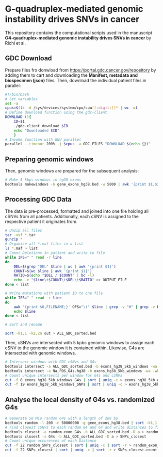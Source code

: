 # G-quadruplex-mediated genomic instability drives SNVs in cancer
This repository contains the computational scripts used in the manuscript **G4-quadruplex-mediated genomic instability drives SNVs in cancer** by Richl et al. 


## GDC Download
Prepare files fro donwload from https://portal.gdc.cancer.gov/repository by adding them to cart and downloading the **Manifest, metadata and biospecimen (json)** files. Then, download the individual patient files in parallel: 
```bash
#!/bin/bash
# Set variables
set -a
cpus=$(ls -d /sys/devices/system/cpu/cpu[[:digit:]]* | wc -w)
# Define download function using the gdc-client
DOWNLOAD (){
    ID=$1
    ./gdc-client download $ID
    echo "Downloaded $ID"
    }
# Invoke function with GNU parallel
parallel --timeout 200% -j $cpus -a GDC_FILES "DOWNLOAD $(echo {})"
```
## Preparing genomic windows
Then, genomic windows are prepared for the subsequent analysis: 
```bash
# Make 5 kbps windows in hg38 exons
bedtools makewindows -b gene_exons_hg38.bed -w 5000 | awk '{print $1,$2,$3,NR}' OFS="\t" > exons_hg38_5kb_windows
```
## Processing GDC Data 
The data is pre-processed, formatted and joined into one file holding all cSNVs from all patients. Additionally, each cSNV is assigned to the respective patient it originates from. 


```bash
# Unzip all files
tar -xvf *.tar 
gunzip *
# Organize all *.maf files in a list
ls *.maf > list
# Count Deletions in patient and write to file
while IFS=" " read -r line
do 
    DEL=$(grep "DEL" $line | wc | awk '{print $1}')
    COUNT=$(wc $line | awk '{print $1}')
    RATIO=$(echo "$DEL / $COUNT" | bc -l)
    echo -e "$line\t$COUNT\t$DEL\t$RATIO" >> OUTPUT_FILE
done < list

# Write mutations with patient ID to one file
while IFS=" " read -r line
do 
    awk '{print $0,FILENAME;}' OFS="\t" $line | grep -v "#" | grep -v Hugo >> out
    echo $line
done < list

# Sort and rename

sort -k1,1 -k2,2n out > ALL_GDC_sorted.bed

```
Then, cSNVs are intersected with 5 kpbs genomic windows to assign each cSNV to the genomic window it is contained within. Likewise, G4s are intersected with genomic windows. 
```bash
# Intersect windows with GDC cSNvs and G4s
bedtools intersect -a ALL_GDC_sorted.bed -b exons_hg38_5kb_windows -wa -wb > exons_hg38_5kb_windows_cSNVs
bedtools intersect -a Na_PDS_G4s.hg38 -b exons_hg38_5kb_windows -wa -wb > exons_hg38_5kb_windows_G4s
# Count unique intersects per window for G4s and cSNVs
cut -f 8 exons_hg38_5kb_windows_G4s | sort | uniq -c > exons_hg38_5kb_windows_G4s.count
cut -f 19 exons_hg38_5kb_windows_SNPs | sort | uniq -c > exons_hg38_5kb_windows_SNPs.count

```
## Analyse the local density of G4s vs. randomized G4s 
```bash
# Generate 50 Mio random G4s with a length of 200 bp
bedtools random -l 200 -n 50000000 -g gene_exons_hg38.bed | sort -k1,1 -k2,2n > random_exon_G4s
# Find closest cSNVs to each random G4 and G4 and write distances to file
bedtools closest -a random_exon_G4s -b ALL_GDC_sorted.bed -D a > random_exon_SNPs_closest
bedtools closest -a G4s -b ALL_GDC_sorted.bed -D a > SNPs_closest
# Count unique occurences of each Distance
cut -f 22 random_SNPs_closest | sort | uniq -c | sort -r > random_exon_SNPs_closest.count
cut -f 22 SNPs_closest | sort | uniq -c | sort -r > SNPs_closest.count
```
